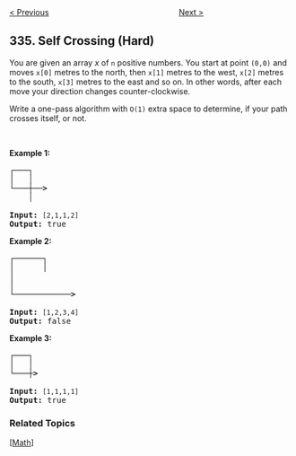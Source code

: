 <!--|This file generated by command(leetcode description); DO NOT EDIT.    |-->
<!--+----------------------------------------------------------------------+-->
<!--|@author    openset <openset.wang@gmail.com>                           |-->
<!--|@link      https://github.com/openset                                 |-->
<!--|@home      https://github.com/openset/leetcode                        |-->
<!--+----------------------------------------------------------------------+-->

[< Previous](https://github.com/openset/leetcode/tree/master/problems/increasing-triplet-subsequence "Increasing Triplet Subsequence")
　　　　　　　　　　　　　　　　
[Next >](https://github.com/openset/leetcode/tree/master/problems/palindrome-pairs "Palindrome Pairs")

## 335. Self Crossing (Hard)

<p>You are given an array <i>x</i> of <code>n</code> positive numbers. You start at point <code>(0,0)</code> and moves <code>x[0]</code> metres to the north, then <code>x[1]</code> metres to the west, <code>x[2]</code> metres to the south, <code>x[3]</code> metres to the east and so on. In other words, after each move your direction changes counter-clockwise.</p>

<p>Write a one-pass algorithm with <code>O(1)</code> extra space to determine, if your path crosses itself, or not.</p>

<p>&nbsp;</p>

<p><b>Example 1:</b></p>

<pre>
<strong>┌───┐
│ &nbsp; │
└───┼──&gt;
&nbsp; &nbsp; │

Input: </strong><code>[2,1,1,2]</code>
<strong>Output: </strong>true
</pre>

<p><b>Example 2:</b></p>

<pre>
<strong>┌──────┐
│ &nbsp; &nbsp; &nbsp;│
│
│
└────────────&gt;

Input:</strong> <code>[1,2,3,4]</code>
<strong>Output: </strong>false 
</pre>

<p><b>Example 3:</b></p>

<pre>
<strong>┌───┐
│ &nbsp; │
└───┼&gt;

Input:</strong> <code>[1,1,1,1]</code>
<strong>Output:</strong> true 
</pre>

### Related Topics
  [[Math](https://github.com/openset/leetcode/tree/master/tag/math/README.md)]
